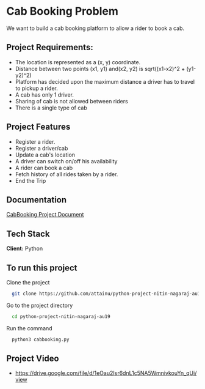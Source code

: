 
# Cab Booking Problem

We want to build a cab booking platform to allow a rider to book a cab.


## Project Requirements:
* The location is represented as a (x, y) coordinate.
* Distance between two points (x1, y1) and(x2, y2) is sqrt((x1-x2)^2 + (y1-y2)^2)
* Platform has decided upon the maximum distance a driver has to travel to pickup a rider.
* A cab has only 1 driver.
* Sharing of cab is not allowed between riders
* There is a single type of cab

## Project Features

* Register a rider.
* Register a driver/cab
* Update a cab's location
* A driver can switch on/off his availability
* A rider can book a cab
* Fetch history of all rides taken by a rider.
* End the Trip




## Documentation

[CabBooking Project Document](https://docs.google.com/document/d/1aZ3Ba3e1ddO_JbWbw4GuchMDOZ67EU0m1vcKikVbBqM/edit?usp=sharing)

  
## Tech Stack

**Client:** Python

  
## To run this project

Clone the project

```bash
  git clone https://github.com/attainu/python-project-nitin-nagaraj-au19.git
```

Go to the project directory

```bash
  cd python-project-nitin-nagaraj-au19
```

Run the command

```bash
  python3 cabbooking.py
```

## Project Video

* https://drive.google.com/file/d/1eOau2Isr6dnL1c5NA5WmnivkouYn_qUi/view


  